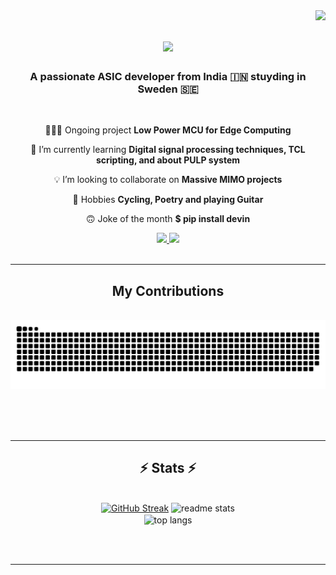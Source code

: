 <img align="right" src="https://visitor-badge.laobi.icu/badge?page_id=Aryan2910.Aryan2910" />

<h1 align="center">
    <img src="https://readme-typing-svg.herokuapp.com/?font=Righteous&size=35&center=true&vCenter=true&width=500&height=70&duration=4000&lines=Hi+There!+👋;+I'm+Aryan+Singh!;" />
</h1>

<h3 align="center">A passionate ASIC developer from India 🇮🇳 stuyding in Sweden 🇸🇪</h3>

<br/>

<div align="center">
 
 👨🏻‍💻 Ongoing project **Low Power MCU for Edge Computing**
 
 🧠 I’m currently learning **Digital signal processing techniques, TCL scripting, and about PULP system**

 💡 I’m looking to collaborate on **Massive MIMO projects**

 🔋 Hobbies **Cycling, Poetry and playing Guitar**

 🙃 Joke of the month **$ pip install devin**

 </div>
 
<div align="center"> 
  <a href="mailto:aryansswede@gmail.com">
    <img src="https://img.shields.io/badge/Gmail-333333?style=for-the-badge&logo=gmail&logoColor=red" />
  </a>
  <a href="https://www.linkedin.com/in/aryanssingh/" target="_blank">
    <img src="https://img.shields.io/badge/LinkedIn-0077B5?style=for-the-badge&logo=linkedin&logoColor=white" target="_blank" />
  </a>
</div>

<br/>
<hr/>

<div align="center">
  <h2>My Contributions</h2>
  <br>
  <img alt="snake eating my contributions" src="https://raw.githubusercontent.com/aryan2910/aryan2910/output/github-contribution-grid-snake.svg" />
  
  <br/><br/><br/>
</div>

<hr/>

<h2 align="center">⚡ Stats ⚡</h2>
<br>
<div align=center>
  <a href="https://git.io/streak-stats"><img src="https://streak-stats.demolab.com?user=Aryan2910&theme=radical&card_width=150" alt="GitHub Streak" /></a>
  <img width=390 src="https://github-readme-stats.vercel.app/api?username=salesp07&count_private=true&show_icons=true&theme=react&rank_icon=github&border_radius=10" alt="readme stats" />
  <br/>
  <img width=325 align="center" src="https://github-readme-stats-salesp07.vercel.app/api/top-langs/?username=salesp07&hide=HTML&langs_count=8&layout=compact&theme=react&border_radius=10&size_weight=0.5&count_weight=0.5&exclude_repo=github-readme-stats" alt="top langs" />
</div>

<br/><br/>

<hr/>




<br/>
